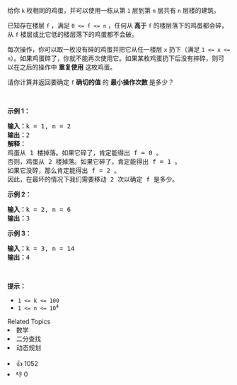 <p>给你 <code>k</code> 枚相同的鸡蛋，并可以使用一栋从第 <code>1</code> 层到第 <code>n</code> 层共有 <code>n</code> 层楼的建筑。</p>

<p>已知存在楼层 <code>f</code> ，满足&nbsp;<code>0 &lt;= f &lt;= n</code> ，任何从<strong> 高于</strong> <code>f</code> 的楼层落下的鸡蛋都会碎，从 <code>f</code> 楼层或比它低的楼层落下的鸡蛋都不会破。</p>

<p>每次操作，你可以取一枚没有碎的鸡蛋并把它从任一楼层 <code>x</code> 扔下（满足&nbsp;<code>1 &lt;= x &lt;= n</code>）。如果鸡蛋碎了，你就不能再次使用它。如果某枚鸡蛋扔下后没有摔碎，则可以在之后的操作中 <strong>重复使用</strong> 这枚鸡蛋。</p>

<p>请你计算并返回要确定 <code>f</code> <strong>确切的值</strong> 的 <strong>最小操作次数</strong> 是多少？</p> &nbsp;

<p><strong>示例 1：</strong></p>

<pre>
<strong>输入：</strong>k = 1, n = 2
<strong>输出：</strong>2
<strong>解释：</strong>
鸡蛋从 1 楼掉落。如果它碎了，肯定能得出 f = 0 。 
否则，鸡蛋从 2 楼掉落。如果它碎了，肯定能得出 f = 1 。 
如果它没碎，那么肯定能得出 f = 2 。 
因此，在最坏的情况下我们需要移动 2 次以确定 f 是多少。 
</pre>

<p><strong>示例 2：</strong></p>

<pre>
<strong>输入：</strong>k = 2, n = 6
<strong>输出：</strong>3
</pre>

<p><strong>示例 3：</strong></p>

<pre>
<strong>输入：</strong>k = 3, n = 14
<strong>输出：</strong>4
</pre>

<p>&nbsp;</p>

<p><strong>提示：</strong></p>

<ul> 
 <li><code>1 &lt;= k &lt;= 100</code></li> 
 <li><code>1 &lt;= n &lt;= 10<sup>4</sup></code></li> 
</ul>

<div><div>Related Topics</div><div><li>数学</li><li>二分查找</li><li>动态规划</li></div></div><br><div><li>👍 1052</li><li>👎 0</li></div>